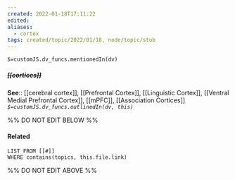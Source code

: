 ```yaml
---
created: 2022-01-18T17:11:22 
edited: 
aliases:
  - cortex
tags: created/topic/2022/01/18, node/topic/stub
---
```

`$=customJS.dv_funcs.mentionedIn(dv)`

##### <s class="topic-title">[[cortices]]</s>


**See**:: [[cerebral cortex]], [[Prefrontal Cortex]], [[Linguistic Cortex]], [[Ventral Medial Prefrontal Cortex]], [[mPFC]], [[Association Cortices]]
*`$=customJS.dv_funcs.outlinedIn(dv, this)`*

%% DO NOT EDIT BELOW %%

#### Related 

```dataview
LIST FROM [[#]]
WHERE contains(topics, this.file.link)
```
%% DO NOT EDIT ABOVE %%
